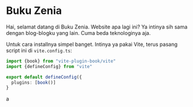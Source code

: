 # Buku Zenia&#x20;

Hai, selamat datang di Buku Zenia. Website apa lagi ini? Ya intinya sih sama dengan blog-blogku yang lain. Cuma beda teknologinya aja.

Untuk cara installnya simpel banget. Intinya ya pakai Vite, terus pasang script ini di `vite.config.ts`:

```typescript
import {book} from "vite-plugin-book/vite"
import {defineConfig} from "vite"

export default defineConfig({
  plugins: [book()]
}
```

a
